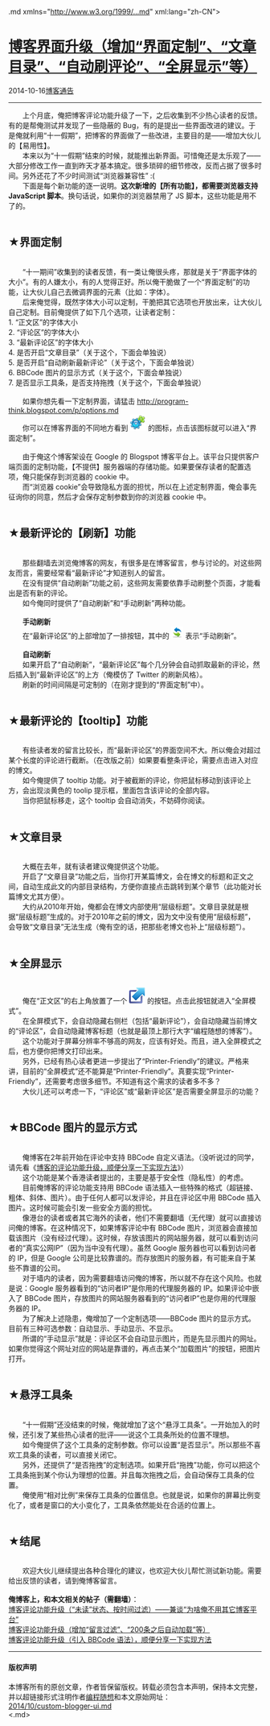 <!DOCTYPE.md>
.md xmlns="http://www.w3.org/1999/...md" xml:lang="zh-CN">
<head>
<meta http-equiv="Content-Type" content="text.md; charset=utf-8" />
<meta name="generator" content="Python script by program.think@gmail.com" />
<meta name="provider" content="program-think.blogspot.com" />
<link type="text/css" rel="stylesheet" href="../../css/program-think.css" />
<title>博客界面升级（增加“界面定制”、“文章目录”、“自动刷评论”、“全屏显示”等） - 编程随想的博客</title>
</head>
<body>
<div id="main" style="width:100%;">
<h1><a href="../../index.md" title="回到首页">博客界面升级（增加“界面定制”、“文章目录”、“自动刷评论”、“全屏显示”等）</a></h1>
<div class="post-info"><span class="date-header">2014-10-16</span><a href="../../tags/E58D9AE5AEA2E9809AE5918A.md" class="tag">博客通告</a> </div>
<hr>
<div class="post">
&#12288;&#12288;上个月底，俺把博客评论功能升级了一下，之后收集到不少热心读者的反馈。有的是帮俺测试并发现了一些隐蔽的 Bug，有的是提出一些界面改进的建议。于是俺就利用“十一假期”，把博客的界面做了一些改进，主要目的是——增加大伙儿的【易用性】。<br />&#12288;&#12288;本来以为“十一假期”结束的时候，就能推出新界面。可惜俺还是太乐观了——大部分修改工作一直到昨天才基本搞定。很多琐碎的细节修改，反而占据了很多时间。另外还花了不少时间测试“浏览器兼容性” :(<br />&#12288;&#12288;下面是每个新功能的逐一说明。<b>这次新增的【所有功能】，都需要浏览器支持 JavaScript 脚本</b>。换句话说，如果你的浏览器禁用了 JS 脚本，这些功能是用不了的。<a name='more'></a><!--program-think--><br /><br /><h2>★界面定制</h2><br />&#12288;&#12288;“十一期间”收集到的读者反馈，有一类让俺很头疼，那就是关于“界面字体的大小”。有的人嫌太小，有的人觉得正好。所以俺干脆做了一个“界面定制”的功能，让大伙儿自己去微调界面的元素（比如：字体）。<br />&#12288;&#12288;后来俺觉得，既然字体大小可以定制，干脆把其它选项也开放出来，让大伙儿自己定制。目前俺提供了如下几个选项，让读者定制：<br />1. “正文区”的字体大小<br />2. “评论区”的字体大小<br />3. “最新评论区”的字体大小<br />4. 是否开启“文章目录”（关于这个，下面会单独说）<br />5. 是否开启“自动刷新最新评论”（关于这个，下面会单独说）<br />6. BBCode 图片的显示方式（关于这个，下面会单独说）<br />7. 是否显示工具条，是否支持拖拽（关于这个，下面会单独说）<br /><br />&#12288;&#12288;如果你想先看一下定制界面，请猛击 <a href="http://program-think.blogspot.com/p/options...md">http://program-think.blogspot.com/p/options.md</a><br />&#12288;&#12288;你可以在博客界面的不同地方看到 <img src="../../images/2014/10/config_32x32.png" alt="界面定制"> 的图标，点击该图标就可以进入“界面定制”。<br /><br />&#12288;&#12288;由于俺这个博客架设在 Google 的 Blogspot 博客平台上。该平台只提供客户端页面的定制功能，【不提供】服务器端的存储功能。如果要保存读者的配置选项，俺只能保存到浏览器的 cookie 中。<br />&#12288;&#12288;而“浏览器 cookie”会导致隐私方面的担忧，所以在上述定制界面，俺会事先征询你的同意，然后才会保存定制参数到你的浏览器 cookie 中。<br /><br /><h2>★最新评论的【刷新】功能</h2><br />&#12288;&#12288;那些翻墙去浏览俺博客的网友，有很多是在博客留言，参与讨论的。对这些网友而言，需要经常看“最新评论”才知道别人的留言。<br />&#12288;&#12288;在没有提供“自动刷新”功能之前，这些网友需要依靠手动刷整个页面，才能看出是否有新的评论。<br />&#12288;&#12288;如今俺同时提供了“自动刷新”和“手动刷新”两种功能。<br /><br />&#12288;&#12288;<b>手动刷新</b><br />&#12288;&#12288;在“最新评论区”的上部增加了一排按钮，其中的 <img src="../../images/2014/10/refresh_32x32.png" alt="刷新"> 表示“手动刷新”。<br /><br />&#12288;&#12288;<b>自动刷新</b><br />&#12288;&#12288;如果开启了“自动刷新”，“最新评论区”每个几分钟会自动抓取最新的评论，然后插入到“最新评论区”的上方（俺模仿了 Twitter 的刷新风格）。<br />&#12288;&#12288;刷新的时间间隔是可定制的（在刚才提到的“界面定制”中）。<br /><br /><h2>★最新评论的【tooltip】功能</h2><br />&#12288;&#12288;有些读者发的留言比较长，而“最新评论区”的界面空间不大。所以俺会对超过某个长度的评论进行截断。（在改版之前）如果要看整条评论，需要点击进入对应的博文。<br />&#12288;&#12288;如今俺提供了 tooltip 功能。对于被截断的评论，你把鼠标移动到该评论上方，会出现淡黄色的 toolip 提示框，里面包含该评论的全部内容。<br />&#12288;&#12288;当你把鼠标移走，这个 tooltip 会自动消失，不妨碍你阅读。<br /><br /><h2>★文章目录</h2><br />&#12288;&#12288;大概在去年，就有读者建议俺提供这个功能。<br />&#12288;&#12288;开启了“文章目录”功能之后，当你打开某篇博文，会在博文的标题和正文之间，自动生成此文的内部目录结构，方便你直接点击跳转到某个章节（此功能对长篇博文尤其方便）。<br />&#12288;&#12288;大约从2010年开始，俺都会在博文内部使用“层级标题”。文章目录就是根据“层级标题”生成的。对于2010年之前的博文，因为文中没有使用“层级标题”，会导致“文章目录”无法生成（俺有空的话，把那些老博文也补上“层级标题”）。<br /><br /><h2>★全屏显示</h2><br />&#12288;&#12288;俺在“正文区”的右上角放置了一个 <img src="../../images/2014/10/maximize_32x32.png" alt="全屏显示"> 的按钮。点击此按钮就进入“全屏模式”。<br />&#12288;&#12288;在全屏模式下，会自动隐藏右侧栏（包括“最新评论”），会自动隐藏当前博文的“评论区”，会自动隐藏博客标题（也就是最顶上那行大字“编程随想的博客”）。<br />&#12288;&#12288;这个功能对于屏幕分辨率不够高的网友，应该有好处。而且，进入全屏模式之后，也方便你把博文打印出来。<br />&#12288;&#12288;另外，已经有热心读者更进一步提出了“Printer-Friendly”的建议。严格来讲，目前的“全屏模式”还不能算是“Printer-Friendly”。真要实现“Printer-Friendly”，还需要考虑很多细节。不知道有这个需求的读者多不多？<br />&#12288;&#12288;大伙儿还可以考虑一下，“评论区”或“最新评论区”是否需要全屏显示的功能？<br /><br /><h2>★BBCode 图片的显示方式</h2><br />&#12288;&#12288;俺博客在2年前开始在评论中支持 BBCode 自定义语法。（没听说过的同学，请先看《<a href="../../2012/09/custom-blogger-comment.md">博客的评论功能升级，顺便分享一下实现方法</a>》）<br />&#12288;&#12288;这个功能是某个香港读者提出的，主要是基于安全性（隐私性）的考虑。<br />&#12288;&#12288;目前俺博客的评论功能支持用 BBCode 语法插入一些特殊的格式（超链接、粗体、斜体、图片）。由于任何人都可以发评论，并且在评论区中用 BBCode 插入图片。这时候可能会引发一些安全方面的担忧。<br />&#12288;&#12288;像港台的读者或者其它海外的读者，他们不需要翻墙（无代理）就可以直接访问俺的博客。在这种情况下，如果博客评论中有 BBCode 图片，浏览器会直接加载该图片（没有经过代理）。这时候，存放该图片的网站服务器，就可以看到访问者的“真实公网IP”（因为当中没有代理）。虽然 Google 服务器也可以看到访问者的 IP，但是 Google 公司是比较靠谱的。而存放图片的服务器，有可能来自于某些不靠谱的公司。<br />&#12288;&#12288;对于墙内的读者，因为需要翻墙访问俺的博客，所以就不存在这个风险。也就是说：Google 服务器看到的“访问者IP”是你用的代理服务器的 IP。如果评论中嵌入了 BBCode 图片，存放图片的网站服务器看到的“访问者IP”也是你用的代理服务器的 IP。<br />&#12288;&#12288;为了解决上述隐患，俺增加了一个定制选项——BBCode 图片的显示方式。目前有三种可选参数：自动显示、手动显示、不显示。<br />&#12288;&#12288;所谓的“手动显示”就是：评论区不会自动显示图片，而是先显示图片的网址。如果你觉得这个网址对应的网站是靠谱的，再点击某个“加载图片”的按钮，把图片打开。<br /><br /><h2>★悬浮工具条</h2><br />&#12288;&#12288;“十一假期”还没结束的时候，俺就增加了这个“悬浮工具条”。一开始加入的时候，还引发了某些热心读者的批评——说这个工具条所处的位置不理想。<br />&#12288;&#12288;如今俺提供了这个工具条的定制参数。你可以设置“是否显示”。所以那些不喜欢工具条的读者，可以直接关闭它。<br />&#12288;&#12288;另外，还提供了“是否拖拽”的定制选项。如果开启“拖拽”功能，你可以把这个工具条拖到某个你认为理想的位置。并且每次拖拽之后，会自动保存工具条的位置。<br />&#12288;&#12288;俺使用“相对比例”来保存工具条的位置信息。也就是说，如果你的屏幕比例变化了，或者是窗口的大小变化了，工具条依然能处在合适的位置上。<br /><br /><h2>★结尾</h2><br />&#12288;&#12288;欢迎大伙儿继续提出各种合理化的建议，也欢迎大伙儿帮忙测试新功能。需要给出反馈的读者，请到俺博客留言。<br /><br /><b>俺博客上，和本文相关的帖子（需翻墙）</b>：<br /><a href="../../2014/12/custom-blogger-comment.md">博客评论功能升级（“未读”状态、按时间过滤）——兼谈“为啥俺不用其它博客平台”</a><br /><a href="../../2014/09/custom-blogger-comment.md">博客评论功能升级（增加“留言过滤”、“200条之后自动加载”等）</a><br /><a href="../../2012/09/custom-blogger-comment.md">博客评论功能升级（引入 BBCode 语法），顺便分享一下实现方法</a><div class="blogger-post-footer">
</div>
<hr>
<div class="copyright">
<h4>版权声明</h4>
本博客所有的原创文章，作者皆保留版权。转载必须包含本声明，保持本文完整，并以超链接形式注明作者<a href="mailto:program.think@gmail.com">编程随想</a>和本文原始网址：<br>
<a href="2014/10/custom-blogger-ui.md">2014/10/custom-blogger-ui.md</a>
</div>
</div>
</body>
<.md>
